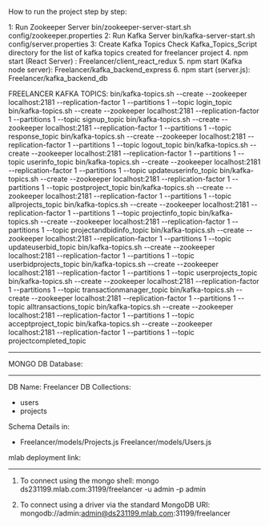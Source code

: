 How to run the project step by step:

1: Run Zookeeper Server
   bin/zookeeper-server-start.sh config/zookeeper.properties
2: Run Kafka Server
   bin/kafka-server-start.sh config/server.properties
3: Create Kafka Topics
   Check Kafka_Topics_Script directory for the list of kafka topics created for freelancer project
4. npm start (React Server) : Freelancer/client_react_redux
5. npm start (Kafka node server): Freelancer/kafka_backend_express
6. npm start (server.js): Freelancer/kafka_backend_db

FREELANCER KAFKA TOPICS:
bin/kafka-topics.sh --create --zookeeper localhost:2181 --replication-factor 1 --partitions 1 --topic login_topic
bin/kafka-topics.sh --create --zookeeper localhost:2181 --replication-factor 1 --partitions 1 --topic signup_topic
bin/kafka-topics.sh --create --zookeeper localhost:2181 --replication-factor 1 --partitions 1 --topic response_topic
bin/kafka-topics.sh --create --zookeeper localhost:2181 --replication-factor 1 --partitions 1 --topic logout_topic
bin/kafka-topics.sh --create --zookeeper localhost:2181 --replication-factor 1 --partitions 1 --topic userinfo_topic
bin/kafka-topics.sh --create --zookeeper localhost:2181 --replication-factor 1 --partitions 1 --topic updateuserinfo_topic
bin/kafka-topics.sh --create --zookeeper localhost:2181 --replication-factor 1 --partitions 1 --topic postproject_topic
bin/kafka-topics.sh --create --zookeeper localhost:2181 --replication-factor 1 --partitions 1 --topic allprojects_topic
bin/kafka-topics.sh --create --zookeeper localhost:2181 --replication-factor 1 --partitions 1 --topic projectinfo_topic
bin/kafka-topics.sh --create --zookeeper localhost:2181 --replication-factor 1 --partitions 1 --topic projectandbidinfo_topic
bin/kafka-topics.sh --create --zookeeper localhost:2181 --replication-factor 1 --partitions 1 --topic updateuserbid_topic
bin/kafka-topics.sh --create --zookeeper localhost:2181 --replication-factor 1 --partitions 1 --topic userbidprojects_topic
bin/kafka-topics.sh --create --zookeeper localhost:2181 --replication-factor 1 --partitions 1 --topic userprojects_topic
bin/kafka-topics.sh --create --zookeeper localhost:2181 --replication-factor 1 --partitions 1 --topic transactionmanager_topic
bin/kafka-topics.sh --create --zookeeper localhost:2181 --replication-factor 1 --partitions 1 --topic alltransactions_topic
bin/kafka-topics.sh --create --zookeeper localhost:2181 --replication-factor 1 --partitions 1 --topic acceptproject_topic
bin/kafka-topics.sh --create --zookeeper localhost:2181 --replication-factor 1 --partitions 1 --topic projectcompleted_topic
_____________________________________________________________________________________________________________________________

MONGO DB Database:
__________________
DB Name: Freelancer
DB Collections:
   - users
   - projects

Schema Details in:
- Freelancer/models/Projects.js
Freelancer/models/Users.js

mlab deployment link:
_____________________

1. To connect using the mongo shell:
   mongo ds231199.mlab.com:31199/freelancer -u admin -p admin

2. To connect using a driver via the standard MongoDB URI:
   mongodb://admin:admin@ds231199.mlab.com:31199/freelancer
